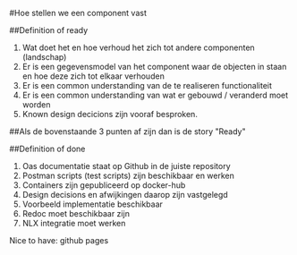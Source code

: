 #Hoe stellen we een component vast

##Definition of ready
1. Wat doet het en hoe verhoud het zich tot andere componenten (landschap)
2. Er is een gegevensmodel van het component waar de objecten in staan en hoe deze zich tot elkaar verhouden
3. Er is een common understanding van de te realiseren functionaliteit
4. Er is een common understanding van wat er gebouwd / veranderd moet worden
5. Known design decicions zijn vooraf besproken.

##Als de bovenstaande 3 punten af zijn dan is de story "Ready"
         
##Definition of done
1. Oas documentatie staat op Github in de juiste repository
2. Postman scripts (test scripts) zijn beschikbaar en werken
3. Containers zijn gepubliceerd op docker-hub
4. Design decisions en afwijkingen daarop zijn vastgelegd
5. Voorbeeld implementatie beschikbaar
6. Redoc moet beschikbaar zijn 
8. NLX integratie moet werken

Nice to have: github pages
